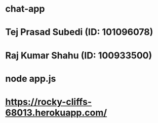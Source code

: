 # chat-app

# Tej Prasad Subedi (ID: 101096078)
# Raj Kumar Shahu (ID: 100933500)


# node app.js

# https://rocky-cliffs-68013.herokuapp.com/